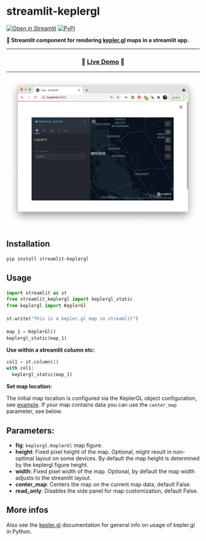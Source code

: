 # streamlit-keplergl

[![Open in Streamlit](https://static.streamlit.io/badges/streamlit_badge_black_white.svg)](https://share.streamlit.io/chrieke/streamlit-keplergl/main/examples/streamlit-keplergl-example.py)
[![PyPi](https://img.shields.io/pypi/v/streamlit-keplergl)](https://pypi.org/project/streamlit-keplergl/)

**🗾 Streamlit component for rendering [kepler.gl](https://docs.kepler.gl/docs/keplergl-jupyter#2-add-data) maps
in a streamlit app.**

---

<h3 align="center">
  🎈 <a href="https://share.streamlit.io/chrieke/streamlit-keplergl/main/examples/streamlit-keplergl-example.py">Live Demo</a> 🎈
</h3>

---

<p align="center">
    <img src="./examples/example-screenshot.png" width=700></a>
</p>

## Installation

```bash
pip install streamlit-keplergl
```

## Usage

```python
import streamlit as st
from streamlit_keplergl import keplergl_static
from keplergl import KeplerGl

st.write("This is a kepler.gl map in streamlit")

map_1 = KeplerGl()
keplergl_static(map_1)
```

**Use within a streamlit column etc:**
```python
col1 = st.column(1)
with col1:
  keplergl_static(map_1)
```

**Set map location:**

The initial map location is configured via the KeplerGL object configuration, see
[example](https://github.com/chrieke/streamlit-keplergl/issues/4#issuecomment-1011207633). If your map contains data
you can use the `center_map` parameter, see below.


## Parameters:
- **fig**: `keplergl.KeplerGl` map figure.
- **height**: Fixed pixel height of the map. Optional, might result in non-optimal layout on some devices. By
  default the map height is determined by the keplergl figure height.
- **width**: Fixed pixel width of the map. Optional, by default the map width adjusts to the streamlit layout.
- **center_map**: Centers the map on the current map data, default False.
- **read_only**: Disables the side panel for map customization, default False.


## More infos

Also see the [kepler.gl](https://docs.kepler.gl/docs/keplergl-jupyter#2-add-data) documentation
for general info on usage of kepler.gl in Python.
